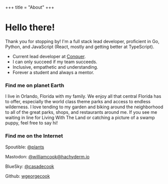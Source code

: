 +++
title = "About"
+++

# Hello there!

Thank you for stopping by! I'm a full stack lead developer, proficient in Go, Python, and JavaScript (React, mostly and getting better at TypeScript). 
- Current lead developer at [Conquer](conquer.io).
- I can only succeed if my team succeeds. 
- Inclusive, empathetic and understanding.
- Forever a student and always a mentor. 

### Find me on planet Earth
I live in Orlando, Florida with my family. We enjoy all that central Florida has to offer, especially the world class theme parks and access to endless wilderness.
I love tending to my garden and biking around the neighborhood to all of the great parks, shops, and restaurants around me.
If you see me waiting in line for Living With The Land or catching a picture of a swamp puppy, feel free to say hi! 

### Find me on the Internet
Spoutible: [@plants](https://spoutible.com/plants)

Mastodon: <a rel="me" href="https://hachyderm.io/@williamcook">@williamcook@hachyderm.io</a>

BlueSky: [@casadecook](https://bsky.app/profile/casadecook.com)

Github: [wgeorgecook](https://github.com/wgeorgecook/)